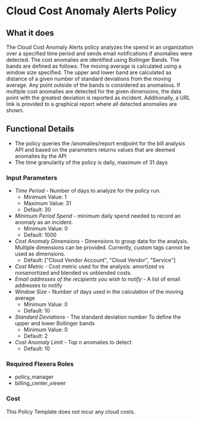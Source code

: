 # Cloud Cost Anomaly Alerts Policy

## What it does

The Cloud Cost Anomaly Alerts policy analyzes the spend in an organization over a specified time period and sends email notifications if anomalies were detected. The cost anomalies are identified using Bollinger Bands. The bands are defined as follows:
The moving average is calculated using a window size specified.
The upper and lower band are calculated as distance of a given number of standard deviations from the moving average.
Any point outside of the bands is considered as anomalous. If multiple cost anomalies are detected for the given dimensions, the data point with the greatest deviation is reported as incident. Additionally, a URL link is provided to a graphical report where all detected anomalies are shown.

## Functional Details

- The policy queries the /anomalies/report endpoint for the bill analysis API and based on the parameters returns values that are deemed anomalies by the API
- The time granularity of the policy is daily, maximum of 31 days

### Input Parameters

- *Time Period* - Number of days to analyze for the policy run.
  - Minimum Value: 1
  - Maximum Value: 31
  - Default: 30
- *Minimum Period Spend* - minimum daily spend needed to record an anomaly as an incident.
  - Minimum Value: 0
  - Default: 1000
- *Cost Anomaly Dimensions* - Dimensions to group data for the analysis. Multiple dimensions can be provided. Currently, custom tags cannot be used as dimensions.
  - Default: ["Cloud Vendor Account", "Cloud Vendor", "Service"]
- *Cost Metric* - Cost metric used for the analysis: amortized vs nonamortized and blended vs unblended costs.
- *Email addresses of the recipients you wish to notify* - A list of email addresses to notify
- *Window Size* - Number of days used in the calculation of the moving average
  - Minimum Value: 0
  - Default: 10
- *Standard Deviations* - The standard deviation number To define the upper and lower Bollinger bands
  - Minimum Value: 0
  - Default: 2
- *Cost Anomaly Limit* - Top n anomalies to detect
  - Default: 10

### Required Flexera Roles

- policy_manager
- billing_center_viewer

### Cost

This Policy Template does not incur any cloud costs.
